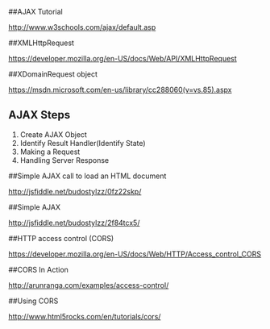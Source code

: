##AJAX Tutorial

http://www.w3schools.com/ajax/default.asp

##XMLHttpRequest

https://developer.mozilla.org/en-US/docs/Web/API/XMLHttpRequest

##XDomainRequest object

https://msdn.microsoft.com/en-us/library/cc288060(v=vs.85).aspx

## AJAX Steps

  1. Create AJAX Object
  2. Identify Result Handler(Identify State)
  3. Making a Request
  4. Handling Server Response
  
##Simple AJAX call to load an HTML document

http://jsfiddle.net/budostylzz/0fz22skp/

##Simple AJAX

http://jsfiddle.net/budostylzz/2f84tcx5/

##HTTP access control (CORS)

https://developer.mozilla.org/en-US/docs/Web/HTTP/Access_control_CORS

##CORS In Action

http://arunranga.com/examples/access-control/

##Using CORS

http://www.html5rocks.com/en/tutorials/cors/


  


